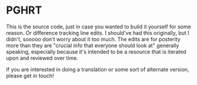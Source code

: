 # PGHRT

This is the source code, just in case you wanted to build it yourself for some reason. Or difference tracking line edits. I should've had this originally, but I didn't, sooooo don't worry about it too much. The edits are for posterity more than they are "crucial info that everyone should look at" generally speaking, especially because it's intended to be a resource that is iterated upon and reviewed over time.

If you are interested in doing a translation or some sort of alternate version, please get in touch!
